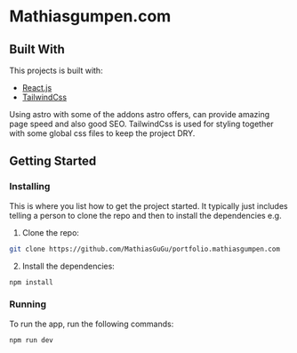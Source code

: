 # Mathiasgumpen.com

## Built With

This projects is built with:

- [React.js](https://reactjs.org/)
- [TailwindCss](https://getbootstrap.com)

Using astro with some of the addons astro offers, can provide amazing page speed and also good SEO.
TailwindCss is used for styling together with some global css files to keep the project DRY.

## Getting Started

### Installing

This is where you list how to get the project started. It typically just includes telling a person to clone the repo and then to install the dependencies e.g.

1. Clone the repo:

```bash
git clone https://github.com/MathiasGuGu/portfolio.mathiasgumpen.com
```

2. Install the dependencies:

```
npm install
```

### Running

To run the app, run the following commands:

```bash
npm run dev
```
